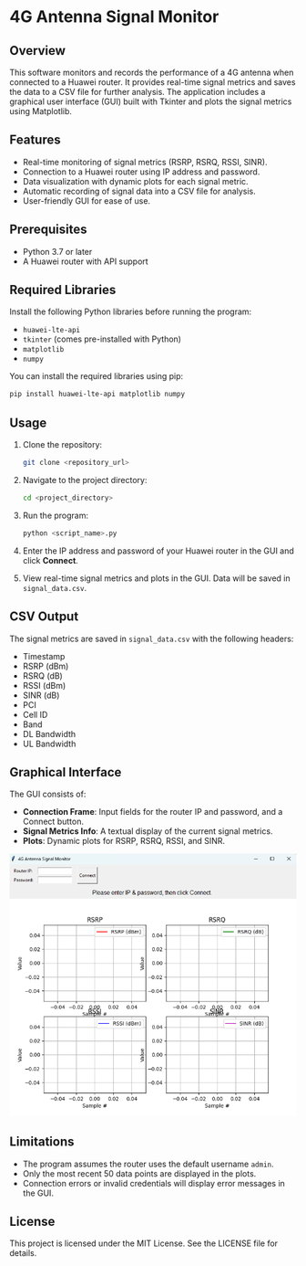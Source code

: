 # 4G Antenna Signal Monitor

## Overview

This software monitors and records the performance of a 4G antenna when connected to a Huawei router. It provides real-time signal metrics and saves the data to a CSV file for further analysis. The application includes a graphical user interface (GUI) built with Tkinter and plots the signal metrics using Matplotlib.

## Features

- Real-time monitoring of signal metrics (RSRP, RSRQ, RSSI, SINR).
- Connection to a Huawei router using IP address and password.
- Data visualization with dynamic plots for each signal metric.
- Automatic recording of signal data into a CSV file for analysis.
- User-friendly GUI for ease of use.

## Prerequisites

- Python 3.7 or later
- A Huawei router with API support

## Required Libraries

Install the following Python libraries before running the program:

- `huawei-lte-api`
- `tkinter` (comes pre-installed with Python)
- `matplotlib`
- `numpy`

You can install the required libraries using pip:
```bash
pip install huawei-lte-api matplotlib numpy
```

## Usage

1. Clone the repository:
   ```bash
   git clone <repository_url>
   ```

2. Navigate to the project directory:
   ```bash
   cd <project_directory>
   ```

3. Run the program:
   ```bash
   python <script_name>.py
   ```

4. Enter the IP address and password of your Huawei router in the GUI and click **Connect**.

5. View real-time signal metrics and plots in the GUI. Data will be saved in `signal_data.csv`.

## CSV Output

The signal metrics are saved in `signal_data.csv` with the following headers:

- Timestamp
- RSRP (dBm)
- RSRQ (dB)
- RSSI (dBm)
- SINR (dB)
- PCI
- Cell ID
- Band
- DL Bandwidth
- UL Bandwidth

## Graphical Interface

The GUI consists of:

- **Connection Frame**: Input fields for the router IP and password, and a Connect button.
- **Signal Metrics Info**: A textual display of the current signal metrics.
- **Plots**: Dynamic plots for RSRP, RSRQ, RSSI, and SINR.

![GUI](GUI.png)

## Limitations

- The program assumes the router uses the default username `admin`.
- Only the most recent 50 data points are displayed in the plots.
- Connection errors or invalid credentials will display error messages in the GUI.

## License

This project is licensed under the MIT License. See the LICENSE file for details.
